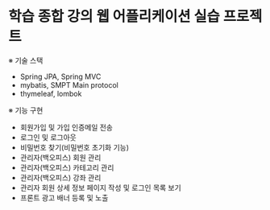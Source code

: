 # 학습 종합 강의 웹 어플리케이션 실습 프로젝트 

※ 기술 스택 
- Spring JPA, Spring MVC
- mybatis, SMPT Main protocol 
- thymeleaf, lombok

※ 기능 구현 
- 회원가입 및 가입 인증메일 전송
- 로그인 및 로그아웃
- 비밀번호 찾기(비밀번호 초기화 기능)
- 관리자(백오피스) 회원 관리
- 관리자(백오피스) 카테고리 관리
- 관리자(백오피스) 강좌 관리
- 관리자 회원 상세 정보 페이지 작성 및 로그인 목록 보기 
- 프론트 광고 배너 등록 및 노출  
